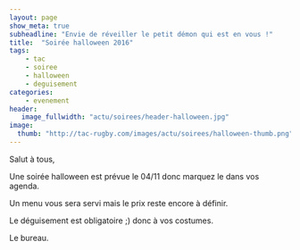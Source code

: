```yaml
---
layout: page
show_meta: true
subheadline: "Envie de réveiller le petit démon qui est en vous !"
title:  "Soirée halloween 2016"
tags:
    - tac 
    - soiree
    - halloween
    - deguisement
categories:
    - evenement
header:
   image_fullwidth: "actu/soirees/header-halloween.jpg"
image:
  thumb: "http://tac-rugby.com/images/actu/soirees/halloween-thumb.png"
---
```

Salut à tous, 

Une soirée halloween est prévue le 04/11 donc marquez le dans vos agenda.

Un menu vous sera servi mais le prix reste encore à définir.

Le déguisement est obligatoire ;) donc à vos costumes.

Le bureau.
